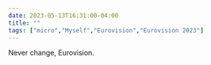 ---date: 2023-05-13T16:31:00-04:00title: ""tags: ["micro","Myself","Eurovision","Eurovision 2023"]---Never change, Eurovision.